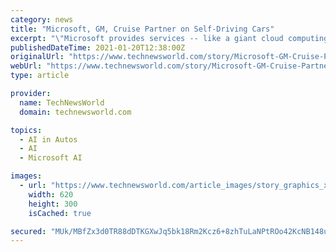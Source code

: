 ```yaml
---
category: news
title: "Microsoft, GM, Cruise Partner on Self-Driving Cars"
excerpt: "\"Microsoft provides services -- like a giant cloud computing offering -- that is used to develop these self-driving vehicles ... Google Cloud or Baidu in China. \"They need the cloud platforms ..."
publishedDateTime: 2021-01-20T12:38:00Z
originalUrl: "https://www.technewsworld.com/story/Microsoft-GM-Cruise-Partner-on-Self-Driving-Cars-86988.html"
webUrl: "https://www.technewsworld.com/story/Microsoft-GM-Cruise-Partner-on-Self-Driving-Cars-86988.html"
type: article

provider:
  name: TechNewsWorld
  domain: technewsworld.com

topics:
  - AI in Autos
  - AI
  - Microsoft AI

images:
  - url: "https://www.technewsworld.com/article_images/story_graphics_xlarge/xl-2021-cruise-msft-gm-1.jpg"
    width: 620
    height: 300
    isCached: true

secured: "MUk/MBfZx3d0TR88dDTKGXwJq5bk18Rm2Kcz6+8zhTuLaNPtROo42KcNB148u4bbHnDzdoqpccLEOZ0cuOsUaF+lt2hJ7F3Vz3Rdzm7HbQlF1btM739EC1dzQCm0pvPTPy8qK/FP79bRIiouB+GUHEiYXqzllk5a991hLp9ZhKZTcSFvRcKoz7I4gnW7EIva6ZE7jzgoajiXbObC8lbjYnsUA9s7BYynerMu9Ae7seu80R+MS7p1OdzjM9qH4uAhUrK6EhRPhaeyMyy8kGk6z8zMUr7qtJFRdfMU3Zns1hgPXnUxr7aEEUJO0UeK+JIvNxi2zNXy6zhzNbRdQTyD6dY+PNxuzWSXT13vRINooQE=;g+GNZ6VKI5h131y61sosrw=="
---
```


